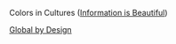 [1]: https://informationisbeautiful.net/visualizations/colours-in-cultures/
[2]: https://globalbydesign.com/


Colors in Cultures ([Information is Beautiful][1])

[Global by Design][2]

